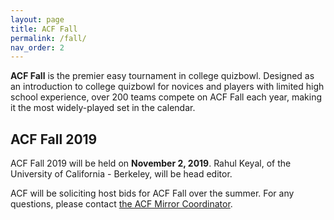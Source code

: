 ```yaml
---
layout: page
title: ACF Fall
permalink: /fall/
nav_order: 2
---
```



**ACF Fall** is the premier easy tournament in college quizbowl. Designed as an introduction to college quizbowl for novices and players with limited high school experience, over 200 teams compete on ACF Fall each year, making it the most widely-played set in the calendar.


## ACF Fall 2019
ACF Fall 2019 will be held on **November 2, 2019**. Rahul Keyal, of the University of California - Berkeley, will be head editor.

ACF will be soliciting host bids for ACF Fall over the summer. For any questions, please contact [the ACF Mirror Coordinator](mailto:hosting@acf-quizbowl.com).

